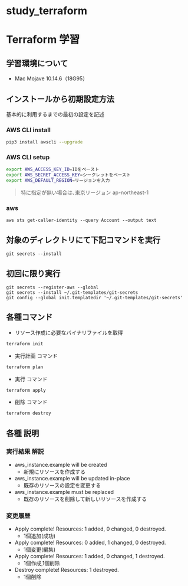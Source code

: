 # study_terraform

# Terraform 学習

## 学習環境について

- Mac Mojave 10.14.6（18G95）

## インストールから初期設定方法

基本的に利用するまでの最初の設定を記述


### AWS CLI install

```bash
pip3 install awscli --upgrade
```

### AWS CLI setup

```bash
export AWS_ACCESS_KEY_ID=IDをペースト
export AWS_SECRET_ACCESS_KEY=シークレットをペースト
export AWS_DEFAULT_REGION=リージョンを入力
```

> 特に指定が無い場合は､東京リージョン ap-northeast-1

### aws
```
aws sts get-caller-identity --query Account --output text
```

## 対象のディレクトリにて下記コマンドを実行

```
git secrets --install
```

## 初回に限り実行
```
git secrets --register-aws --global
git secrets --install ~/.git-templates/git-secrets
git config --global init.templatedir '~/.git-templates/git-secrets'
```

## 各種コマンド

- リソース作成に必要なバイナリファイルを取得

```bash
terraform init
```

- 実行計画 コマンド

```bash
terraform plan
```

- 実行 コマンド

```bash
terraform apply
```

- 削除 コマンド

```bash
terraform destroy
```

## 各種 説明

### 実行結果 解説

- aws_instance.example will be created
  - 新規にリソースを作成する
- aws_instance.example will be updated in-place
  - 既存のリソースの設定を変更する
- aws_instance.example must be replaced
  - 既存のリソースを削除して新しいリソースを作成する

### 変更履歴
- Apply complete! Resources: 1 added, 0 changed, 0 destroyed.
  - 1個追加(成功)
- Apply complete! Resources: 0 added, 1 changed, 0 destroyed.
  - 1個変更(編集)
- Apply complete! Resources: 1 added, 0 changed, 1 destroyed.
  - 1個作成,1個削除
- Destroy complete! Resources: 1 destroyed.
  - 1個削除
